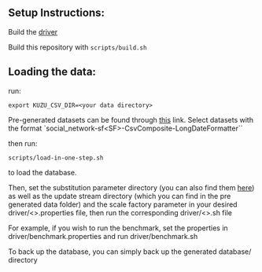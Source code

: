 ## Setup Instructions:
Build the [driver](https://github.com/ldbc/ldbc_snb_interactive_v1_driver)

Build this repository with `scripts/build.sh`

## Loading the data:
run:
```
export KUZU_CSV_DIR=<your data directory>
```

Pre-generated datasets can be found through [this](https://ldbcouncil.org/data-sets-surf-repository/snb-interactive-v1-datagen-v100) link. Select datasets with the format `social_network-sf\<SF\>-CsvComposite-LongDateFormatter``

then run:
```
scripts/load-in-one-step.sh
```

to load the database.

Then, set the substitution parameter directory (you can also find them [here](https://ldbcouncil.org/data-sets-surf-repository/snb-interactive-v1-datagen-v100)) as well as the update stream directory (which you can find in the pre generated data folder) and the scale factory parameter in your desired driver/<>.properties file, then run the corresponding driver/<>.sh file

For example, if you wish to run the benchmark, set the properties in driver/benchmark.properties and run driver/benchmark.sh

To back up the database, you can simply back up the generated database/ directory
